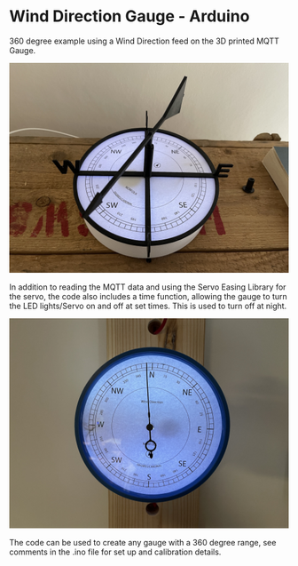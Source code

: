 # Wind Direction Gauge  - Arduino 

 360 degree example using a Wind Direction feed on the 3D printed MQTT Gauge. 
 
 
![Screen](https://github.com/ucl-casa-ce/WindDirGauge/blob/main/windvaneexample.JPG)

 
 In addition to reading the MQTT data and using the Servo Easing Library for the servo, the code also includes a time function, allowing the gauge to turn the LED lights/Servo on and off at set times. This is used to turn off at night.
 
 ![Screen](https://github.com/ucl-casa-ce/WindDirGauge/blob/main/winddirgaugeexample.JPG)
 
 The code can be used to create any gauge with a 360 degree range, see comments in the .ino file for set up and calibration details.
 
 
 
